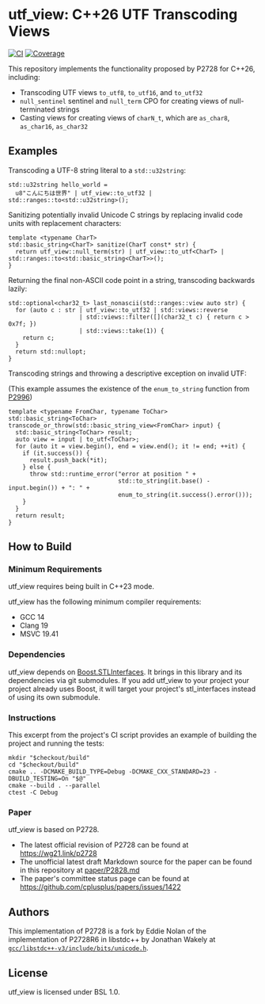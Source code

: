 <!--
SPDX-License-Identifier: BSL-1.0

  Copyright Eddie Nolan and Jonathan Wakely 2023 - 2024.
Distributed under the Boost Software License, Version 1.0.
   (See accompanying file LICENSE.txt or copy at
         https://www.boost.org/LICENSE_1_0.txt)
-->

# utf_view: C++26 UTF Transcoding Views

[![CI](https://github.com/ednolan/utf_view/actions/workflows/ci.yml/badge.svg)](https://github.com/ednolan/utf_view/actions) [![Coverage](https://coveralls.io/repos/github/ednolan/utf_view/badge.svg?branch=main)](https://coveralls.io/github/ednolan/utf_view?branch=main)

This repository implements the functionality proposed by P2728 for C++26, including:

- Transcoding UTF views `to_utf8`, `to_utf16`, and `to_utf32`
- `null_sentinel` sentinel and `null_term` CPO for creating views of null-terminated strings
- Casting views for creating views of `charN_t`, which are `as_char8`, `as_char16`, `as_char32`
  
## Examples

Transcoding a UTF-8 string literal to a `std::u32string`:

```
std::u32string hello_world =
  u8"こんにちは世界" | utf_view::to_utf32 | std::ranges::to<std::u32string>();
```

Sanitizing potentially invalid Unicode C strings by replacing invalid code units with replacement characters:

```
template <typename CharT>
std::basic_string<CharT> sanitize(CharT const* str) {
  return utf_view::null_term(str) | utf_view::to_utf<CharT> | std::ranges::to<std::basic_string<CharT>>();
}
```

Returning the final non-ASCII code point in a string, transcoding backwards lazily:

```
std::optional<char32_t> last_nonascii(std::ranges::view auto str) {
  for (auto c : str | utf_view::to_utf32 | std::views::reverse 
                    | std::views::filter([](char32_t c) { return c > 0x7f; })
                    | std::views::take(1)) {
    return c;
  }
  return std::nullopt;
}
```

Transcoding strings and throwing a descriptive exception on invalid UTF:

(This example assumes the existence of the `enum_to_string` function from
[P2996](https://isocpp.org/files/papers/P2996R6.html#enum-to-string))

```
template <typename FromChar, typename ToChar>
std::basic_string<ToChar> transcode_or_throw(std::basic_string_view<FromChar> input) {
  std::basic_string<ToChar> result;
  auto view = input | to_utf<ToChar>;
  for (auto it = view.begin(), end = view.end(); it != end; ++it) {
    if (it.success()) {
      result.push_back(*it);
    } else {
      throw std::runtime_error("error at position " +
                               std::to_string(it.base() - input.begin()) + ": " +
                               enum_to_string(it.success().error()));
    }
  }
  return result;
}
```

## How to Build

### Minimum Requirements

utf_view requires being built in C++23 mode.

utf_view has the following minimum compiler requirements:

- GCC 14
- Clang 19
- MSVC 19.41

### Dependencies

utf_view depends on [Boost.STLInterfaces](https://github.com/boostorg/stl_interfaces). It brings in this library and its dependencies via git submodules. If you add utf_view to your project your project already uses Boost, it will target your project's stl_interfaces instead of using its own submodule.

### Instructions

This excerpt from the project's CI script provides an example of building the project and running the tests:

    mkdir "$checkout/build"
    cd "$checkout/build"
    cmake .. -DCMAKE_BUILD_TYPE=Debug -DCMAKE_CXX_STANDARD=23 -DBUILD_TESTING=On "$@"
    cmake --build . --parallel
    ctest -C Debug

### Paper

utf_view is based on P2728.

- The latest official revision of P2728 can be found at https://wg21.link/p2728
- The unofficial latest draft Markdown source for the paper can be found in this repository at [paper/P2828.md](https://github.com/ednolan/utf_view/blob/main/paper/P2728.md)
- The paper's committee status page can be found at https://github.com/cplusplus/papers/issues/1422

## Authors

This implementation of P2728 is a fork by Eddie Nolan of the implementation of P2728R6 in libstdc++ by Jonathan Wakely at [`gcc/libstdc++-v3/include/bits/unicode.h`](https://gcc.gnu.org/git/?p=gcc.git;a=blob;f=libstdc%2B%2B-v3/include/bits/unicode.h;h=66f8399fdfb05d85fcdb37fa9ec7c4089feb7a7d;hb=37a4c5c23a27).

## License

utf_view is licensed under BSL 1.0.
